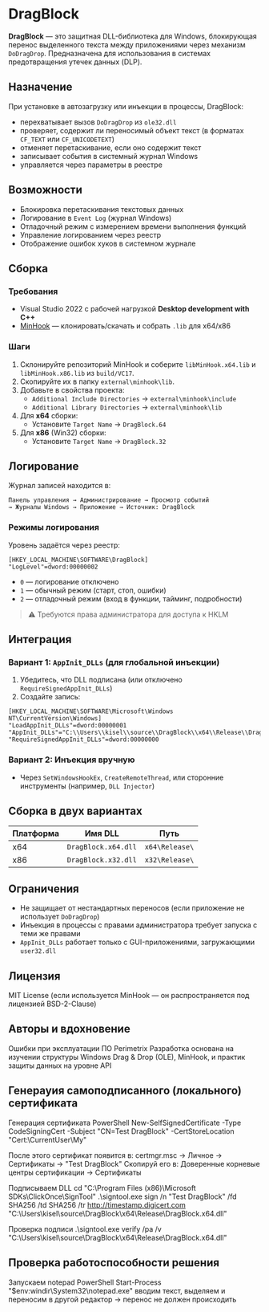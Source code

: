 # DragBlock

**DragBlock** — это защитная DLL-библиотека для Windows, блокирующая перенос выделенного текста между приложениями через механизм `DoDragDrop`. Предназначена для использования в системах предотвращения утечек данных (DLP).

## Назначение

При установке в автозагрузку или инъекции в процессы, DragBlock:

- перехватывает вызов `DoDragDrop` из `ole32.dll`
- проверяет, содержит ли переносимый объект текст (в форматах `CF_TEXT` или `CF_UNICODETEXT`)
- отменяет перетаскивание, если оно содержит текст
- записывает события в системный журнал Windows
- управляется через параметры в реестре

## Возможности

- Блокировка перетаскивания текстовых данных
- Логирование в `Event Log` (журнал Windows)
- Отладочный режим с измерением времени выполнения функций
- Управление логированием через реестр
- Отображение ошибок хуков в системном журнале

##  Сборка

### Требования

- Visual Studio 2022 с рабочей нагрузкой **Desktop development with C++**
- [MinHook](https://github.com/TsudaKageyu/minhook) — клонировать/скачать и собрать `.lib` для x64/x86

### Шаги

1. Склонируйте репозиторий MinHook и соберите `libMinHook.x64.lib` и `libMinHook.x86.lib` из `build/VC17`.
2. Скопируйте их в папку `external\minhook\lib`.
3. Добавьте в свойства проекта:
   - `Additional Include Directories` → `external\minhook\include`
   - `Additional Library Directories` → `external\minhook\lib`
4. Для **x64** сборки:
   - Установите `Target Name` → `DragBlock.64`
5. Для **x86** (Win32) сборки:
   - Установите `Target Name` → `DragBlock.32`

## Логирование

Журнал записей находится в:

```
Панель управления → Администрирование → Просмотр событий
→ Журналы Windows → Приложение → Источник: DragBlock
```

### Режимы логирования

Уровень задаётся через реестр:

```reg
[HKEY_LOCAL_MACHINE\SOFTWARE\DragBlock]
"LogLevel"=dword:00000002
```

- `0` — логирование отключено
- `1` — обычный режим (старт, стоп, ошибки)
- `2` — отладочный режим (вход в функции, тайминг, подробности)

> ⚠️ Требуются права администратора для доступа к HKLM

## Интеграция

### Вариант 1: `AppInit_DLLs` (для глобальной инъекции)

1. Убедитесь, что DLL подписана (или отключено `RequireSignedAppInit_DLLs`)
2. Создайте запись:

```reg
[HKEY_LOCAL_MACHINE\SOFTWARE\Microsoft\Windows NT\CurrentVersion\Windows]
"LoadAppInit_DLLs"=dword:00000001
"AppInit_DLLs"="C:\\Users\\kisel\\source\\DragBlock\\x64\\Release\\DragBlock.x64.dll"
"RequireSignedAppInit_DLLs"=dword:00000000
```

### Вариант 2: Инъекция вручную

- Через `SetWindowsHookEx`, `CreateRemoteThread`, или сторонние инструменты (например, `DLL Injector`)

## Сборка в двух вариантах

| Платформа | Имя DLL             | Путь             |
|-----------|---------------------|------------------|
| x64       | `DragBlock.x64.dll` | `x64\Release\` |
| x86       | `DragBlock.x32.dll` | `x32\Release\`      |

## Ограничения

- Не защищает от нестандартных переносов (если приложение не использует `DoDragDrop`)
- Инъекция в процессы с правами администратора требует запуска с теми же правами
- `AppInit_DLLs` работает только с GUI-приложениями, загружающими `user32.dll`

## Лицензия

MIT License (если используется MinHook — он распространяется под лицензией BSD-2-Clause)

## Авторы и вдохновение

Ошибки при эксплуатации ПО Perimetrix
Разработка основана на изучении структуры Windows Drag & Drop (OLE), MinHook, и практик защиты данных на уровне API

## Генерауия самоподписанного (локального) сертификата
Генерация сертификата
PowerShell
New-SelfSignedCertificate -Type CodeSigningCert -Subject "CN=Test DragBlock" -CertStoreLocation "Cert:\\CurrentUser\\My"
  
После этого сертификат появится в: certmgr.msc → Личное → Сертификаты → "Test DragBlock"
Скопируй его в: Доверенные корневые центры сертификации → Сертификаты

Подписываем DLL
cd "C:\Program Files (x86)\Microsoft SDKs\ClickOnce\SignTool"
.\signtool.exe sign /n "Test DragBlock" /fd SHA256 /td SHA256 /tr http://timestamp.digicert.com "C:\Users\kisel\source\DragBlock\x64\Release\DragBlock.x64.dll"

Проверка подписи
.\signtool.exe verify /pa /v "C:\Users\kisel\source\DragBlock\x64\Release\DragBlock.x64.dll"

## Проверка работоспособности решения
Запускаем notepad PowerShell
Start-Process "$env:windir\\System32\\notepad.exe"
вводим текст, выделяем и переносим в другой редактор -> перенос не должен происходить